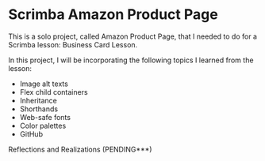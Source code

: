# Scrimba Amazon Product Page
 This is a solo project, called Amazon Product Page, that I needed to do for a Scrimba lesson: Business Card Lesson.

In this project, I will be incorporating the following topics I learned from the lesson:
- Image alt texts
- Flex child containers
- Inheritance
- Shorthands
- Web-safe fonts
- Color palettes
- GitHub

Reflections and Realizations (PENDING***)
